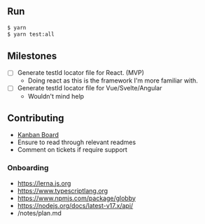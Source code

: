 ## Run

```sh
$ yarn
$ yarn test:all
```

## Milestones

-  [ ] Generate testId locator file for React. (MVP)
   -  Doing react as this is the framework I'm more familiar with.
-  [ ] Generate testId locator file for Vue/Svelte/Angular
   -  Wouldn't mind help

## Contributing

-  [Kanban Board](https://github.com/users/craigwh10/projects/2/views/1)
-  Ensure to read through relevant readmes
-  Comment on tickets if require support

### Onboarding

-  https://lerna.js.org
-  https://www.typescriptlang.org
-  https://www.npmjs.com/package/globby
-  https://nodejs.org/docs/latest-v17.x/api/
-  /notes/plan.md
